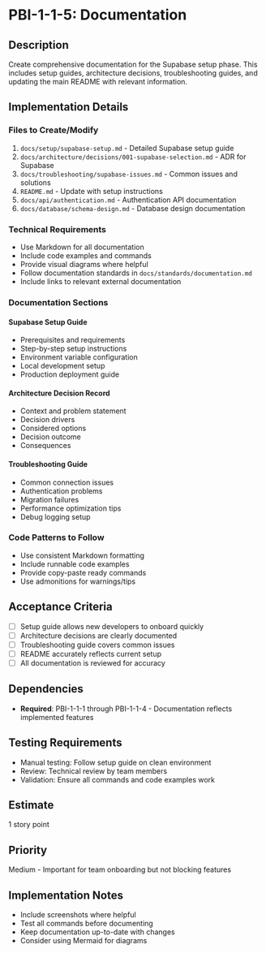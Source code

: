 # PBI-1-1-5: Documentation

## Description
Create comprehensive documentation for the Supabase setup phase. This includes setup guides, architecture decisions, troubleshooting guides, and updating the main README with relevant information.

## Implementation Details

### Files to Create/Modify
1. `docs/setup/supabase-setup.md` - Detailed Supabase setup guide
2. `docs/architecture/decisions/001-supabase-selection.md` - ADR for Supabase
3. `docs/troubleshooting/supabase-issues.md` - Common issues and solutions
4. `README.md` - Update with setup instructions
5. `docs/api/authentication.md` - Authentication API documentation
6. `docs/database/schema-design.md` - Database design documentation

### Technical Requirements
- Use Markdown for all documentation
- Include code examples and commands
- Provide visual diagrams where helpful
- Follow documentation standards in `docs/standards/documentation.md`
- Include links to relevant external documentation

### Documentation Sections

#### Supabase Setup Guide
- Prerequisites and requirements
- Step-by-step setup instructions
- Environment variable configuration
- Local development setup
- Production deployment guide

#### Architecture Decision Record
- Context and problem statement
- Decision drivers
- Considered options
- Decision outcome
- Consequences

#### Troubleshooting Guide
- Common connection issues
- Authentication problems
- Migration failures
- Performance optimization tips
- Debug logging setup

### Code Patterns to Follow
- Use consistent Markdown formatting
- Include runnable code examples
- Provide copy-paste ready commands
- Use admonitions for warnings/tips

## Acceptance Criteria
- [ ] Setup guide allows new developers to onboard quickly
- [ ] Architecture decisions are clearly documented
- [ ] Troubleshooting guide covers common issues
- [ ] README accurately reflects current setup
- [ ] All documentation is reviewed for accuracy

## Dependencies
- **Required**: PBI-1-1-1 through PBI-1-1-4 - Documentation reflects implemented features

## Testing Requirements
- Manual testing: Follow setup guide on clean environment
- Review: Technical review by team members
- Validation: Ensure all commands and code examples work

## Estimate
1 story point

## Priority
Medium - Important for team onboarding but not blocking features

## Implementation Notes
- Include screenshots where helpful
- Test all commands before documenting
- Keep documentation up-to-date with changes
- Consider using Mermaid for diagrams
